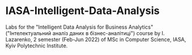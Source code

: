 # IASA-Intelligent-Data-Analysis
Labs for the "Intelligent Data Analysis for Business Analytics" ("Інтелектуальний аналіз даних в бізнес-аналітиці") course by I. Lazarenko, 2 semester (Feb-Jun 2022) of MSc in Computer Science, IASA, Kyiv Polytechnic Institute.
